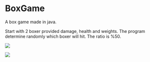 # BoxGame

A box game made in java.

Start with 2 boxer provided damage, health and weights.
The program determine randomly which boxer will hit. The ratio is %50.



![](img/1.png)


![](img/2.png)
